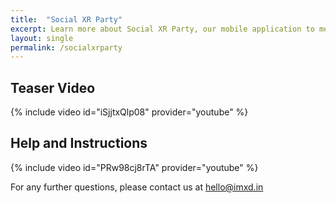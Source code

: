 ```yaml
---
title:  "Social XR Party"
excerpt: Learn more about Social XR Party, our mobile application to meet and play games with friends in AR.
layout: single
permalink: /socialxrparty
---
```


## Teaser Video

{% include video id="iSjjtxQlp08" provider="youtube" %}

## Help and Instructions

{% include video id="PRw98cj8rTA" provider="youtube" %}

For any further questions, please contact us at [hello@imxd.in](mailto:hello@imxd.in)



